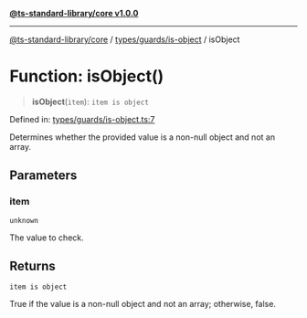 [**@ts-standard-library/core v1.0.0**](../../../../README.md)

***

[@ts-standard-library/core](../../../../modules.md) / [types/guards/is-object](../README.md) / isObject

# Function: isObject()

> **isObject**(`item`): `item is object`

Defined in: [types/guards/is-object.ts:7](https://github.com/gabaudette/ts-stdlib/blob/ea80ba1db09c741e99f8cb19e94e5a29b81b623b/packages/core/src/types/guards/is-object.ts#L7)

Determines whether the provided value is a non-null object and not an array.

## Parameters

### item

`unknown`

The value to check.

## Returns

`item is object`

True if the value is a non-null object and not an array; otherwise, false.
